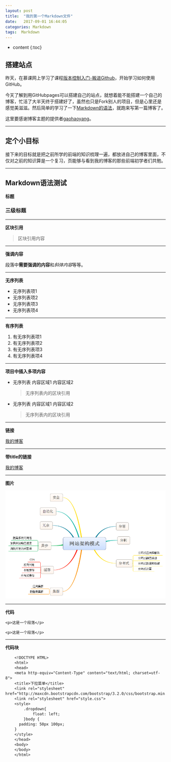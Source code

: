 ```yaml
---
layout: post
title:  "我的第一个Markdown文件"
date:   2017-09-01 16:44:05
categories: Markdown
tags:  Markdown
---
```


* content
{:toc}

## 搭建站点

昨天，在慕课网上学习了课程[版本控制入门-搬进Github](http://www.imooc.com/learn/390)，开始学习如何使用GitHub。

今天了解到用GitHubpages可以搭建自己的站点，就想着能不能搭建一个自己的博客，忙活了大半天终于搭建好了，虽然也只是Fork别人的项目，但是心里还是感觉美滋滋。然后简单的学习了一下[Markdown的语法](http://wowubuntu.com/markdown/basic.html)，就跑来写第一篇博客了。

这里要感谢博客主题的提供者[gaohaoyang](https://github.com/Gaohaoyang)。

***

## 定个小目标

接下来的目标就是把之前所学的前端的知识梳理一遍，都放进自己的博客里面，不仅对之前的知识算是一个复习，页能够与看到我的博客的那些前端初学者们共勉。

***




## Markdown语法测试

**标题**

### 三级标题

***

**区块引用**

> 区块引用内容

***

**强调内容**

段落中**需要强调的内容**和*斜体内容*等等。

***

**无序列表**

- 无序列表项1
- 无序列表项2
- 无序列表项3
- 无序列表项4

***

**有序列表**

1. 有无序列表项1
2. 有无序列表项2
3. 有无序列表项3
4. 有无序列表项4

***

**项目中插入多项内容**

- 无序列表
	内容区域1
	内容区域2
	> 无序列表内的区块引用
	
- 无序列表
	内容区域1
	内容区域2
	> 无序列表内的区块引用
	
***

**链接**

[我的博客](https://logan70.github.io/)

***

**带title的链接**

[我的博客](https://logan70.github.io/ "This is my blog")

***

**图片**

![This is a image](../images/2016-11-05/01.jpg "image's title")

***

**代码**

`<p>这是一个段落</p>`

	<p>这是一个段落</p>

***

**代码块**

```javascripts
	<!DOCTYPE HTML>
	<html>
	<head>
	<meta http-equiv="Content-Type" content="text/html; charset=utf-8">
	<title>下拉菜单</title>
	<link rel="stylesheet" href="http://maxcdn.bootstrapcdn.com/bootstrap/3.2.0/css/bootstrap.min.css">
	<link rel="stylesheet" href="style.css">
	<style>
	    .dropdown{
	        float: left;
	    }body {
	  padding: 50px 100px;
	}
	</style>
	</head>
	<body> 
	</body>
	</html>
```


